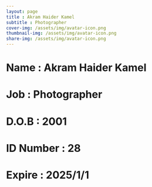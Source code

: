 ```yaml
---
layout: page
title : Akram Haider Kamel
subtitle : Photographer
cover-img: /assets/img/avatar-icon.png
thumbnail-img: /assets/img/avatar-icon.png
share-img: /assets/img/avatar-icon.png
---
```


# Name : Akram Haider Kamel 
# Job : Photographer
# D.O.B : 2001
# ID Number : 28
# Expire : 2025/1/1
